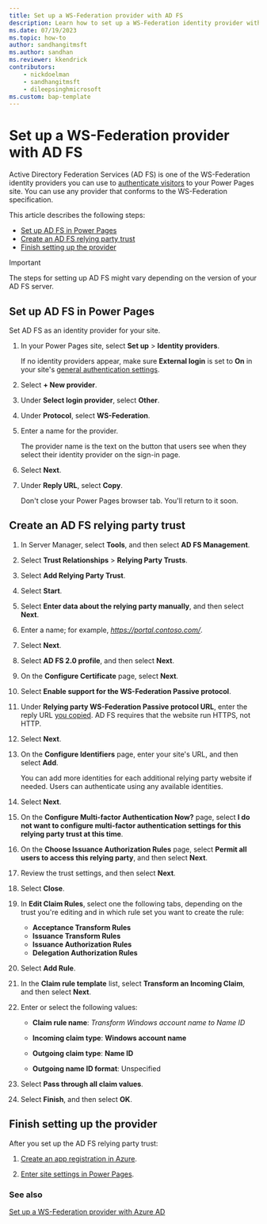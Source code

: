 ```yaml
---
title: Set up a WS-Federation provider with AD FS
description: Learn how to set up a WS-Federation identity provider with Active Directory Federation Services (AD FS) for use with sites you create with Microsoft Power Pages.
ms.date: 07/19/2023
ms.topic: how-to
author: sandhangitmsft
ms.author: sandhan
ms.reviewer: kkendrick
contributors:
    - nickdoelman
    - sandhangitmsft
    - dileepsinghmicrosoft
ms.custom: bap-template
---
```

<!-- EDITOR'S NOTE: For consistency with other auth setup articles, please rename this file to ws-federation-azure-ad-fs-provider.md. -->

# Set up a WS-Federation provider with AD FS

Active Directory Federation Services (AD FS) is one of the WS-Federation identity providers you can use to [authenticate visitors](configure-site.md) to your Power Pages site. You can use any provider that conforms to the WS-Federation specification.

This article describes the following steps:

- [Set up AD FS in Power Pages](#set-up-ad-fs-in-power-pages)
- [Create an AD FS relying party trust](#create-an-ad-fs-relying-party-trust)
- [Finish setting up the provider](#finish-setting-up-the-provider)

> [!IMPORTANT]
> The steps for setting up AD FS might vary depending on the version of your AD FS server.

## Set up AD FS in Power Pages

Set AD FS as an identity provider for your site.

1. In your Power Pages site, select **Set up** > **Identity providers**.

    If no identity providers appear, make sure **External login** is set to **On** in your site's [general authentication settings](configure-site.md#select-general-authentication-settings).

1. Select **+ New provider**.

1. Under **Select login provider**, select **Other**.

1. Under **Protocol**, select **WS-Federation**.

1. Enter a name for the provider.

    The provider name is the text on the button that users see when they select their identity provider on the sign-in page.

1. Select **Next**.

1. Under **Reply URL**, select **Copy**.

    Don't close your Power Pages browser tab. You'll return to it soon.

## Create an AD FS relying party trust

1. In Server Manager, select **Tools**, and then select **AD FS Management**.

1. Select **Trust Relationships** > **Relying Party Trusts**.

1. Select **Add Relying Party Trust**.

1. Select **Start**.

1. Select **Enter data about the relying party manually**, and then select **Next**.

1. Enter a name; for example, *https://portal.contoso.com/*.

1. Select **Next**.

1. Select **AD FS 2.0 profile**, and then select **Next**.

1. On the **Configure Certificate** page, select **Next**.

1. Select **Enable support for the WS-Federation Passive protocol**.

1. Under **Relying party WS-Federation Passive protocol URL**, enter the reply URL [you copied](#set-up-ad-fs-in-power-pages). AD FS requires that the website run HTTPS, not HTTP.

1. Select **Next**.

1. On the **Configure Identifiers** page, enter your site's URL, and then select **Add**.

    You can add more identities for each additional relying party website if needed. Users can authenticate using any available identities.

1. Select **Next**.

1. On the **Configure Multi-factor Authentication Now?** page, select **I do not want to configure multi-factor authentication settings for this relying party trust at this time**.

1. On the **Choose Issuance Authorization Rules** page, select **Permit all users to access this relying party**, and then select **Next**.

1. Review the trust settings, and then select **Next**.

1. Select **Close**.

1. In **Edit Claim Rules**, select one the following tabs, depending on the trust you're editing and in which rule set you want to create the rule:

    - **Acceptance Transform Rules**
    - **Issuance Transform Rules**
    - **Issuance Authorization Rules**
    - **Delegation Authorization Rules**

1. Select **Add Rule**.

1. In the **Claim rule template** list, select **Transform an Incoming Claim**, and then select **Next**.

1. Enter or select the following values:

    - **Claim rule name**: *Transform Windows account name to Name ID*

    - **Incoming claim type**: **Windows account name**

    - **Outgoing claim type**: **Name ID**

    - **Outgoing name ID format**: Unspecified

1. Select **Pass through all claim values**.

1. Select **Finish**, and then select **OK**.

## Finish setting up the provider

After you set up the AD FS relying party trust:

1. [Create an app registration in Azure](ws-federation-settings-azure-ad.md#create-an-app-registration-in-azure).

1. [Enter site settings in Power Pages](ws-federation-settings-azure-ad.md#enter-site-settings-in-power-pages).

### See also

[Set up a WS-Federation provider with Azure AD](ws-federation-settings-azure-ad.md)
